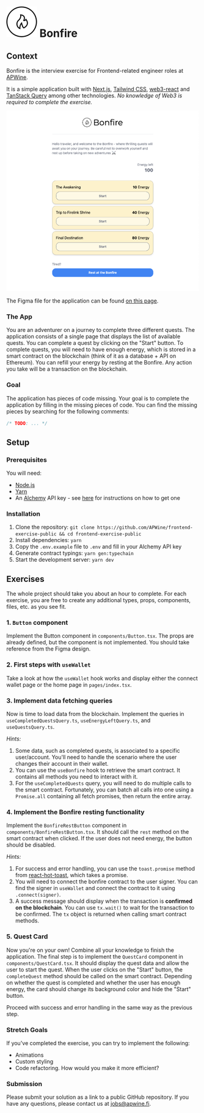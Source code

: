# ![bonfire](/public/bonfire.svg) Bonfire

## Context

Bonfire is the interview exercise for Frontend-related engineer roles at [APWine](https://apwine.fi/).

It is a simple application built with [Next.js](https://nextjs.org/), [Tailwind CSS](https://tailwindcss.com/), [web3-react](https://github.com/Uniswap/web3-react) and [TanStack Query](https://tanstack.com/) among other technologies. _No knowledge of Web3 is required to complete the exercise._

![screenshot](screenshot.png)

The Figma file for the application can be found [on this page](https://www.figma.com/file/FwStKLIFvrCfQ9rvaS1sjm/Untitled?node-id=0%3A1&t=E0IzdajTFCvee8u9-1).

### The App

You are an adventurer on a journey to complete three different quests.
The application consists of a single page that displays the list of available quests. You can complete a quest by clicking on the "Start" button. To complete quests, you will need to have enough energy, which is stored in a smart contract on the blockchain (think of it as a database + API on Ethereum). You can refill your energy by resting at the Bonfire. Any action you take will be a transaction on the blockchain.

### Goal

The application has pieces of code missing. Your goal is to complete the application by filling in the missing pieces of code. You can find the missing pieces by searching for the following comments:

```ts
/* TODO: ... */
```

## Setup

### Prerequisites

You will need:

-   [Node.js](https://nodejs.org/en/)
-   [Yarn](https://yarnpkg.com/)
-   An [Alchemy](https://alchemyapi.io/) API key - see [here](https://docs.alchemyapi.io/guides/quickstart) for instructions on how to get one

### Installation

1. Clone the repository: `git clone https://github.com/APWine/frontend-exercise-public && cd frontend-exercise-public`
2. Install dependencies: `yarn`
3. Copy the `.env.example` file to `.env` and fill in your Alchemy API key
4. Generate contract typings: `yarn gen:typechain`
5. Start the development server: `yarn dev`

## Exercises

The whole project should take you about an hour to complete. For each exercise, you are free to create any additional types, props, components, files, etc. as you see fit.

### 1. `Button` component

Implement the Button component in `components/Button.tsx`. The props are already defined, but the component is not implemented. You should take reference from the Figma design.

### 2. First steps with `useWallet`

Take a look at how the `useWallet` hook works and display either the connect wallet page or the home page in `pages/index.tsx`.

### 3. Implement data fetching queries

Now is time to load data from the blockchain. Implement the queries in `useCompletedQuestsQuery.ts`, `useEnergyLeftQuery.ts`, and `useQuestsQuery.ts`.

_Hints:_

1. Some data, such as completed quests, is associated to a specific user/account. You'll need to handle the scenario where the user changes their account in their wallet.
2. You can use the `useBonfire` hook to retrieve the smart contract. It contains all methods you need to interact with it.
3. For the `useCompletedQuests` query, you will need to do multiple calls to the smart contract. Fortunately, you can batch all calls into one using a `Promise.all` containing all fetch promises, then return the entire array.

### 4. Implement the Bonfire resting functionality

Implement the `BonfireRestButton` component in `components/BonfireRestButton.tsx`. It should call the `rest` method on the smart contract when clicked. If the user does not need energy, the button should be disabled.

_Hints:_

1. For success and error handling, you can use the `toast.promise` method from [react-hot-toast](https://react-hot-toast.com/), which takes a promise.
2. You will need to connect the bonfire contract to the user signer. You can find the signer in `useWallet` and connect the contract to it using `.connect(signer)`.
3. A success message should display when the transaction is **confirmed on the blockchain**. You can use `tx.wait()` to wait for the transaction to be confirmed. The `tx` object is returned when calling smart contract methods.

### 5. Quest Card

Now you're on your own! Combine all your knowledge to finish the application. The final step is to implement the `QuestCard` component in `components/QuestCard.tsx`. It should display the quest data and allow the user to start the quest. When the user clicks on the "Start" button, the `completeQuest` method should be called on the smart contract. Depending on whether the quest is completed and whether the user has enough energy, the card should change its background color and hide the "Start" button.

Proceed with success and error handling in the same way as the previous step.

### Stretch Goals

If you've completed the exercise, you can try to implement the following:

-   Animations
-   Custom styling
-   Code refactoring. How would you make it more efficient?

### Submission

Please submit your solution as a link to a public GitHub repository. If you have any questions, please contact us at [jobs@apwine.fi](mailto:jobs@apwine.fi).
